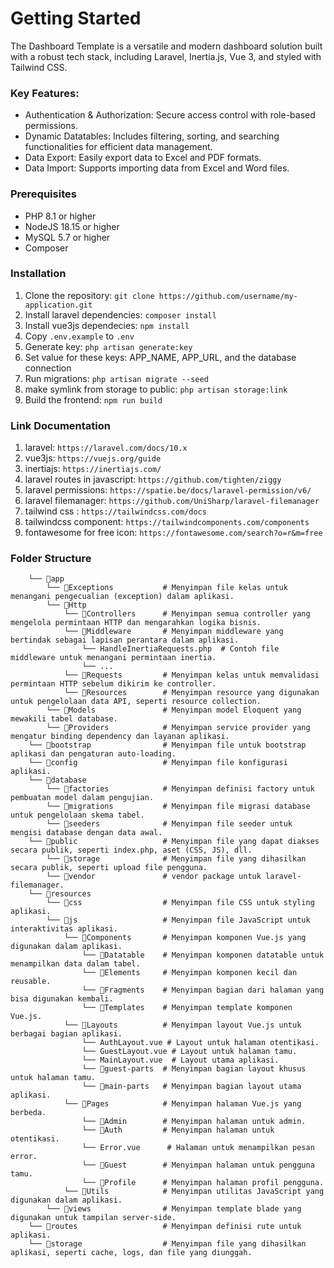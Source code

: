 # Getting Started
The Dashboard Template is a versatile and modern dashboard solution built with a robust tech stack, including Laravel, Inertia.js, Vue 3, and styled with Tailwind CSS.

### Key Features:
-   Authentication & Authorization: Secure access control with role-based permissions.
-   Dynamic Datatables: Includes filtering, sorting, and searching functionalities for efficient data management.
-   Data Export: Easily export data to Excel and PDF formats.
-   Data Import: Supports importing data from Excel and Word files.

### Prerequisites
-   PHP 8.1 or higher
-   NodeJS 18.15 or higher
-   MySQL 5.7 or higher
-   Composer

### Installation
1. Clone the repository: `git clone https://github.com/username/my-application.git`
2. Install laravel dependencies: `composer install`
3. Install vue3js dependecies: `npm install`
4. Copy `.env.example` to `.env`
5. Generate key: `php artisan generate:key`
6. Set value for these keys: APP_NAME, APP_URL, and the database connection
7. Run migrations: `php artisan migrate --seed`
8. make symlink from storage to public: `php artisan storage:link`
9. Build the frontend: `npm run build`

### Link Documentation
1. laravel: `https://laravel.com/docs/10.x`
2. vue3js: `https://vuejs.org/guide`
3. inertiajs: `https://inertiajs.com/`
4. laravel routes in javascript: `https://github.com/tighten/ziggy`
5. laravel permissions: `https://spatie.be/docs/laravel-permission/v6/`
6. laravel filemanager: `https://github.com/UniSharp/laravel-filemanager`
7. tailwind css : `https://tailwindcss.com/docs`
8. tailwindcss component: `https://tailwindcomponents.com/components`
9. fontawesome for free icon: `https://fontawesome.com/search?o=r&m=free`

### Folder Structure

```
    └── 📁app
        └── 📁Exceptions           # Menyimpan file kelas untuk menangani pengecualian (exception) dalam aplikasi.
        └── 📁Http
            └── 📁Controllers      # Menyimpan semua controller yang mengelola permintaan HTTP dan mengarahkan logika bisnis.
            └── 📁Middleware       # Menyimpan middleware yang bertindak sebagai lapisan perantara dalam aplikasi.
                └── HandleInertiaRequests.php  # Contoh file middleware untuk menangani permintaan inertia.
                └── ...
            └── 📁Requests         # Menyimpan kelas untuk memvalidasi permintaan HTTP sebelum dikirim ke controller.
            └── 📁Resources        # Menyimpan resource yang digunakan untuk pengelolaan data API, seperti resource collection.
        └── 📁Models               # Menyimpan model Eloquent yang mewakili tabel database.
        └── 📁Providers            # Menyimpan service provider yang mengatur binding dependency dan layanan aplikasi.
    └── 📁bootstrap                # Menyimpan file untuk bootstrap aplikasi dan pengaturan auto-loading.
    └── 📁config                   # Menyimpan file konfigurasi aplikasi.
    └── 📁database
        └── 📁factories            # Menyimpan definisi factory untuk pembuatan model dalam pengujian.
        └── 📁migrations           # Menyimpan file migrasi database untuk pengelolaan skema tabel.
        └── 📁seeders              # Menyimpan file seeder untuk mengisi database dengan data awal.
    └── 📁public                   # Menyimpan file yang dapat diakses secara publik, seperti index.php, aset (CSS, JS), dll.
        └── 📁storage              # Menyimpan file yang dihasilkan secara publik, seperti upload file pengguna.
        └── 📁vendor               # vendor package untuk laravel-filemanager.
    └── 📁resources
        └── 📁css                  # Menyimpan file CSS untuk styling aplikasi.
        └── 📁js                   # Menyimpan file JavaScript untuk interaktivitas aplikasi.
            └── 📁Components       # Menyimpan komponen Vue.js yang digunakan dalam aplikasi.
                └── 📁Datatable    # Menyimpan komponen datatable untuk menampilkan data dalam tabel.
                └── 📁Elements     # Menyimpan komponen kecil dan reusable.
                └── 📁Fragments    # Menyimpan bagian dari halaman yang bisa digunakan kembali.
                └── 📁Templates    # Menyimpan template komponen Vue.js.
            └── 📁Layouts          # Menyimpan layout Vue.js untuk berbagai bagian aplikasi.
                └── AuthLayout.vue # Layout untuk halaman otentikasi.
                └── GuestLayout.vue # Layout untuk halaman tamu.
                └── MainLayout.vue  # Layout utama aplikasi.
                └── 📁guest-parts  # Menyimpan bagian layout khusus untuk halaman tamu.
                └── 📁main-parts   # Menyimpan bagian layout utama aplikasi.
            └── 📁Pages            # Menyimpan halaman Vue.js yang berbeda.
                └── 📁Admin        # Menyimpan halaman untuk admin.
                └── 📁Auth         # Menyimpan halaman untuk otentikasi.
                └── Error.vue      # Halaman untuk menampilkan pesan error.
                └── 📁Guest        # Menyimpan halaman untuk pengguna tamu.
                └── 📁Profile      # Menyimpan halaman profil pengguna.
            └── 📁Utils            # Menyimpan utilitas JavaScript yang digunakan dalam aplikasi.
        └── 📁views                # Menyimpan template blade yang digunakan untuk tampilan server-side.
    └── 📁routes                   # Menyimpan definisi rute untuk aplikasi.
    └── 📁storage                  # Menyimpan file yang dihasilkan aplikasi, seperti cache, logs, dan file yang diunggah.
```
